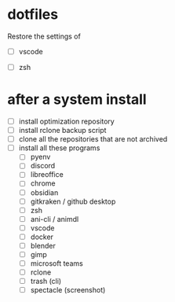 # dotfiles
Restore the settings of

- [ ] vscode
- [ ] zsh


# after a system install
- [ ] install optimization repository 
- [ ] install rclone backup script
- [ ] clone all the repositories that are not archived
- [ ] install all these programs
  - [ ] pyenv
  - [ ] discord
  - [ ] libreoffice
  - [ ] chrome
  - [ ] obsidian
  - [ ] gitkraken / github desktop
  - [ ] zsh
  - [ ] ani-cli / animdl
  - [ ] vscode
  - [ ] docker
  - [ ] blender
  - [ ] gimp
  - [ ] microsoft teams
  - [ ] rclone
  - [ ] trash (cli)
  - [ ] spectacle (screenshot)
